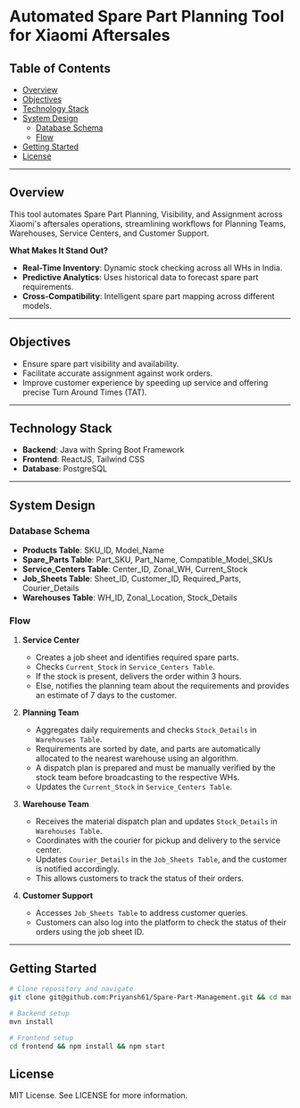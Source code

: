 # Automated Spare Part Planning Tool for Xiaomi Aftersales

## Table of Contents
- [Overview](#overview)
- [Objectives](#objectives)
- [Technology Stack](#technology-stack)
- [System Design](#system-design)
    - [Database Schema](#database-schema)
    - [Flow](#flow)
- [Getting Started](#getting-started)
- [License](#license)

---

## Overview

This tool automates Spare Part Planning, Visibility, and Assignment across Xiaomi's aftersales operations, streamlining workflows for Planning Teams, Warehouses, Service Centers, and Customer Support.

**What Makes It Stand Out?**

- **Real-Time Inventory**: Dynamic stock checking across all WHs in India.
- **Predictive Analytics**: Uses historical data to forecast spare part requirements.
- **Cross-Compatibility**: Intelligent spare part mapping across different models.

---

## Objectives

- Ensure spare part visibility and availability.
- Facilitate accurate assignment against work orders.
- Improve customer experience by speeding up service and offering precise Turn Around Times (TAT).

---

## Technology Stack

- **Backend**: Java with Spring Boot Framework
- **Frontend**: ReactJS, Tailwind CSS
- **Database**: PostgreSQL

---

## System Design

### Database Schema

- **Products Table**: SKU_ID, Model_Name
- **Spare_Parts Table**: Part_SKU, Part_Name, Compatible_Model_SKUs
- **Service_Centers Table**: Center_ID, Zonal_WH, Current_Stock
- **Job_Sheets Table**: Sheet_ID, Customer_ID, Required_Parts, Courier_Details
- **Warehouses Table**: WH_ID, Zonal_Location, Stock_Details

### Flow

1. **Service Center**
    - Creates a job sheet and identifies required spare parts.
    - Checks `Current_Stock` in `Service_Centers Table`.
    - If the stock is present, delivers the order within 3 hours.
    - Else, notifies the planning team about the requirements and provides an estimate of 7 days to the customer.

2. **Planning Team**
    - Aggregates daily requirements and checks `Stock_Details` in `Warehouses Table`.
    - Requirements are sorted by date, and parts are automatically allocated to the nearest warehouse using an algorithm.
    - A dispatch plan is prepared and must be manually verified by the stock team before broadcasting to the respective WHs.
    - Updates the `Current_Stock` in `Service_Centers Table`.

3. **Warehouse Team**
    - Receives the material dispatch plan and updates `Stock_Details` in `Warehouses Table`.
    - Coordinates with the courier for pickup and delivery to the service center.
    - Updates `Courier_Details` in the `Job_Sheets Table`, and the customer is notified accordingly.
    - This allows customers to track the status of their orders.

4. **Customer Support**
    - Accesses `Job_Sheets Table` to address customer queries.
    - Customers can also log into the platform to check the status of their orders using the job sheet ID.

---

## Getting Started

```bash
# Clone repository and navigate
git clone git@github.com:Priyansh61/Spare-Part-Management.git && cd management

# Backend setup
mvn install

# Frontend setup
cd frontend && npm install && npm start
```

## License

MIT License. See LICENSE for more information.